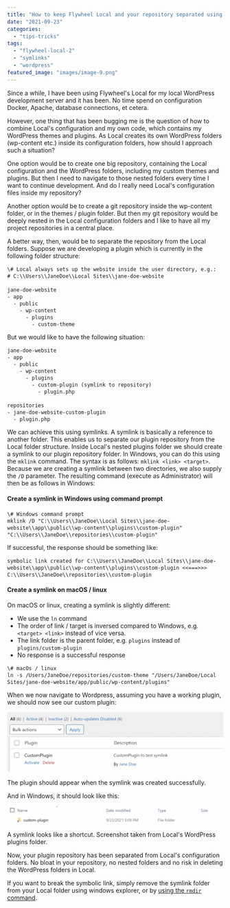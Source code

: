 ```yaml
---
title: "How to keep Flywheel Local and your repository separated using symlinks"
date: "2021-09-23"
categories: 
  - "tips-tricks"
tags: 
  - "flywheel-local-2"
  - "symlinks"
  - "wordpress"
featured_image: "images/image-9.png"
---
```


Since a while, I have been using Flywheel's Local for my local WordPress development server and it has been. No time spend on configuration Docker, Apache, database connections, et cetera.

However, one thing that has been bugging me is the question of how to combine Local's configuration and my own code, which contains my WordPress themes and plugins. As Local creates its own WordPress folders (wp-content etc.) inside its configuration folders, how should I approach such a situation?

One option would be to create one big repository, containing the Local configuration and the WordPress folders, including my custom themes and plugins. But then I need to navigate to those nested folders every time I want to continue development. And do I really need Local's configuration files inside my repository?

Another option would be to create a git repository inside the wp-content folder, or in the themes / plugin folder. But then my git repository would be deeply nested in the Local configuration folders and I like to have all my project repositories in a central place.

A better way, then, would be to separate the repository from the Local folders. Suppose we are developing a plugin which is currently in the following folder structure:

```generic
\# Local always sets up the website inside the user directory, e.g.:
# C:\\Users\\JaneDoe\\Local Sites\\jane-doe-website

jane-doe-website
- app
  - public
    - wp-content
      - plugins
        - custom-theme
```

But we would like to have the following situation:

```generic
jane-doe-website
- app
  - public
    - wp-content
      - plugins
        - custom-plugin (symlink to repository)
          - plugin.php

repositories
- jane-doe-website-custom-plugin
  - plugin.php
```

We can achieve this using symlinks. A symlink is basically a reference to another folder. This enables us to separate our plugin repository from the Local folder structure. Inside Local's nested plugins folder we should create a symlink to our plugin repository folder. In Windows, you can do this using the `mklink` command. The syntax is as follows: `mklink <link> <target>`. Because we are creating a symlink between two directories, we also supply the `/D` parameter. The resulting command (execute as Administrator) will then be as follows in Windows:

#### Create a symlink in Windows using command prompt

```shell
\# Windows command prompt
mklink /D "C:\\Users\\JaneDoe\\Local Sites\\jane-doe-website\\app\\public\\wp-content\\plugins\\custom-plugin" "C:\\Users\\JaneDoe\\repositories\\custom-plugin"
```

If successful, the response should be something like:

```shell
symbolic link created for C:\\Users\\JaneDoe\\Local Sites\\jane-doe-website\\app\\public\\wp-content\\plugins\\custom-plugin <<===>>> C:\\Users\\JaneDoe\\repositories\\custom-plugin
```

#### Create a symlink on macOS / linux

On macOS or linux, creating a symlink is slightly different:

- We use the `ln` command
- The order of link / target is inversed compared to Windows, e.g. `<target> <link>` instead of vice versa.
- The link folder is the parent folder, e.g. `plugins` instead of `plugins/custom-plugin`
- No response is a successful response

```shell
\# macOs / linux
ln -s /Users/JaneDoe/repositories/custom-theme "/Users/JaneDoe/Local Sites/jane-doe-website/app/public/wp-content/plugins"
```

When we now navigate to Wordpress, assuming you have a working plugin, we should now see our custom plugin:

![](images/image-8-1024x283.png)

The plugin should appear when the symlink was created successfully.

And in Windows, it should look like this:

![](images/image-9-1024x85.png)

A symlink looks like a shortcut. Screenshot taken from Local's WordPress plugins folder.

Now, your plugin repository has been separated from Local's configuration folders. No bloat in your repository, no nested folders and no risk in deleting the WordPress folders in Local.

If you want to break the symbolic link, simply remove the symlink folder from your Local folder using windows explorer, or by [using the `rmdir` command](https://superuser.com/a/306618/519768).
